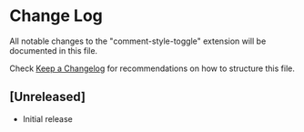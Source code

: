 # Change Log

All notable changes to the "comment-style-toggle" extension will be documented in this file.

Check [Keep a Changelog](http://keepachangelog.com/) for recommendations on how to structure this file.

## [Unreleased]

- Initial release